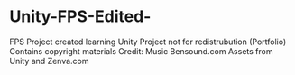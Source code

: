 # Unity-FPS-Edited-
FPS Project created learning Unity
Project not for redistrubution (Portfolio)
Contains copyright materials
Credit:
    Music Bensound.com
    Assets from Unity and Zenva.com
